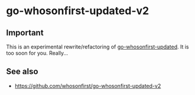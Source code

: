 # go-whosonfirst-updated-v2

## Important

This is an experimental rewrite/refactoring of [go-whosonfirst-updated](https://github.com/whosonfirst/go-whosonfirst-updated-v2). It is too soon for you. Really...

## See also

* https://github.com/whosonfirst/go-whosonfirst-updated-v2
